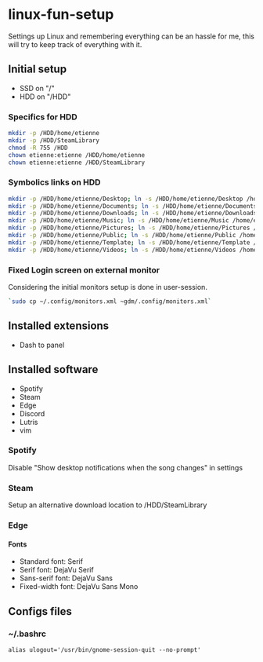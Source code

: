 # linux-fun-setup
Settings up Linux and remembering everything can be an hassle for me, this will try to keep track of everything with it. 


## Initial setup
- SSD on "/"
- HDD on "/HDD"

### Specifics for HDD
```sh
mkdir -p /HDD/home/etienne
mkdir -p /HDD/SteamLibrary
chmod -R 755 /HDD
chown etienne:etienne /HDD/home/etienne
chown etienne:etienne /HDD/SteamLibrary
```

### Symbolics links on HDD
```sh
mkdir -p /HDD/home/etienne/Desktop; ln -s /HDD/home/etienne/Desktop /home/etienne
mkdir -p /HDD/home/etienne/Documents; ln -s /HDD/home/etienne/Documents /home/etienne
mkdir -p /HDD/home/etienne/Downloads; ln -s /HDD/home/etienne/Downloads /home/etienne
mkdir -p /HDD/home/etienne/Music; ln -s /HDD/home/etienne/Music /home/etienne
mkdir -p /HDD/home/etienne/Pictures; ln -s /HDD/home/etienne/Pictures /home/etienne
mkdir -p /HDD/home/etienne/Public; ln -s /HDD/home/etienne/Public /home/etienne
mkdir -p /HDD/home/etienne/Template; ln -s /HDD/home/etienne/Template /home/etienne
mkdir -p /HDD/home/etienne/Videos; ln -s /HDD/home/etienne/Videos /home/etienne
```

### Fixed Login screen on external monitor
Considering the initial monitors setup is done in user-session.
```sh
`sudo cp ~/.config/monitors.xml ~gdm/.config/monitors.xml`
```

## Installed extensions
- Dash to panel


## Installed software
- Spotify
- Steam
- Edge
- Discord
- Lutris
- vim

### Spotify
Disable "Show desktop notifications when the song changes" in settings

### Steam
Setup an alternative download location to /HDD/SteamLibrary

### Edge
#### Fonts
- Standard font: Serif
- Serif font: DejaVu Serif
- Sans-serif font: DejaVu Sans
- Fixed-width font: DejaVu Sans Mono


## Configs files
### ~/.bashrc
`alias ulogout='/usr/bin/gnome-session-quit --no-prompt'`